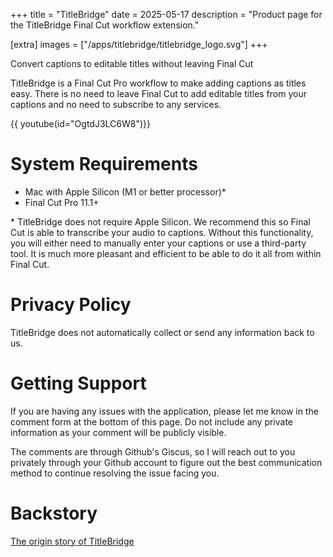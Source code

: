 +++
title = "TitleBridge"
date = 2025-05-17
description = "Product page for the TitleBridge Final Cut workflow extension."

[extra]
images = ["/apps/titlebridge/titlebridge_logo.svg"]
+++

Convert captions to editable titles without leaving Final Cut

<!--more-->

TitleBridge is a Final Cut Pro workflow to make adding captions as titles easy. There is no need to leave Final Cut
to add editable titles from your captions and no need to subscribe to any services.

 {{ youtube(id="OgtdJ3LC6W8")}}

# System Requirements

* Mac with Apple Silicon (M1 or better processor)*
* Final Cut Pro 11.1+

\* TitleBridge does not require Apple Silicon. We recommend this so Final Cut is able to
transcribe your audio to captions. Without this functionality, you will either need to
manually enter your captions or use a third-party tool. It is much more pleasant and efficient
to be able to do it all from within Final Cut.

# Privacy Policy

TitleBridge does not automatically collect or send any information back to us.

# Getting Support

If you are having any issues with the application, please let me know in the comment form
at the bottom of this page. Do not include any private information as your comment will
be publicly visible.

The comments are through Github's Giscus, so I will reach out to you privately through your Github
account to figure out the best communication method to continue resolving the issue facing you.

# Backstory

[The origin story of TitleBridge](@/posts/2025-05-18_fcp_captions_my_first_app.md)
